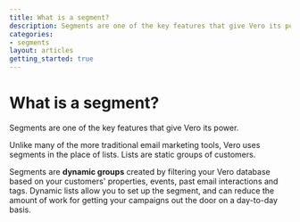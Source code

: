 ```yaml
---
title: What is a segment?
description: Segments are one of the key features that give Vero its power. Unlike many of the more traditional email marketing tools, Vero uses segments in the place of lists. Lists are static groups of customers.
categories:
- segments
layout: articles
getting_started: true
---
```


# What is a segment?

Segments are one of the key features that give Vero its power.

Unlike many of the more traditional email marketing tools, Vero uses segments in the place of lists. Lists are static groups of customers.

Segments are **dynamic groups** created by filtering your Vero database based on your customers' properties, events, past email interactions and tags. Dynamic lists allow you to set up the segment, and can reduce the amount of work for getting your campaigns out the door on a day-to-day basis.